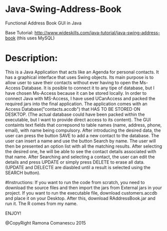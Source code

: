 # Java-Swing-Address-Book
Functional Address Book GUI in Java

Base Tutorial:
http://www.wideskills.com/java-tutorial/java-swing-address-book (this uses MySQL)



# Description:
  This is a Java Application that acts like an Agenda for personal contacts. It has a graphical interface that uses Swing objects. Its main purpose is to allow user to save their contacts without ever having to open the Ms-Access Database. It is posible to connect it to any tipe of database, but I have chosen Ms-Access because it can be stored locally.
  In order to connect Java with MS-Access, I have used UCanAccess and packed the required jars into the final application.
 The application comes with an Access Database("contacts.accdb") that HAS TO BE STORED ON DESKTOP. (The actual database could have been packed within the executable, but I want to provide direct access to its content). 
  The GUI containts text fields that correpsond to table names (name, address, phone, email), with name being compulsory.
  After introducing the desired data, the user can press the button SAVE to add a new contact to the database.
The user can insert a name and use the button Search by name. The user will then be presented an option list with all the matching results. After selecting the desired one, he will be able to see the contact details associated with that name.
After Searching and selecting a contact, the user can edit the details and press UPDATE or simply press DELETE to erase all data. (UPDATE and DELECTE are diasbled until a result is selected using the SEARCH button).

  
  
#Instructions:
  If you want to run the code from scratch, you need to download the source files and then import the jars from External jars in your project.
  If you want to run the executable file, download customers.accdb and place it on your Desktop. After this, download RAddressBook.jar and run it. The R comes from my name.

ENJOY!


@CopyRight Ramona Comanescu 2015
